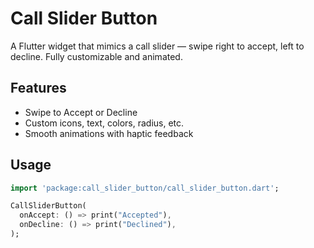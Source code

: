 # Call Slider Button

A Flutter widget that mimics a call slider — swipe right to accept, left to decline. Fully customizable and animated.

## Features

- Swipe to Accept or Decline
- Custom icons, text, colors, radius, etc.
- Smooth animations with haptic feedback

## Usage

```dart
import 'package:call_slider_button/call_slider_button.dart';

CallSliderButton(
  onAccept: () => print("Accepted"),
  onDecline: () => print("Declined"),
);
